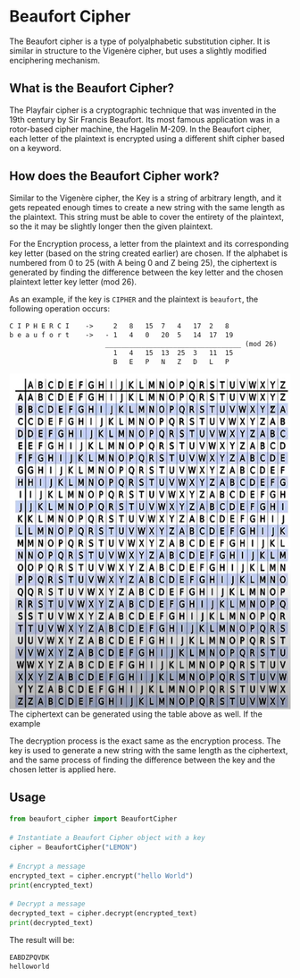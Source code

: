 # Beaufort Cipher
The Beaufort cipher is a type of polyalphabetic substitution cipher. It is similar in structure to
the Vigenère cipher, but uses a slightly modified enciphering mechanism.

## What is the Beaufort Cipher?
The Playfair cipher is a cryptographic technique that was invented in the 19th century by Sir 
Francis Beaufort. Its most famous application was in a rotor-based cipher machine, the Hagelin 
M-209. In the Beaufort cipher, each letter of the plaintext is encrypted using a different 
shift cipher based on a keyword.

## How does the Beaufort Cipher work?
Similar to the Vigenère cipher, the Key is a string of arbitrary length, and it gets repeated
enough times to create a new string with the same length as the plaintext. This string must be 
able to cover the entirety of the plaintext, so the it may be slightly longer then the given plaintext.

For the Encryption process, a letter from the plaintext and its corresponding key letter (based 
on the string created earlier) are chosen. If the alphabet is numbered from 0 to 25 (with A being 
0 and Z being 25), the ciphertext is generated by finding the difference between the key letter 
and the chosen plaintext letter key letter (mod 26).

As an example, if the key is `CIPHER` and the plaintext is `beaufort`, the following operation 
occurs:
```
C I P H E R C I    ->     2   8   15  7   4   17  2   8 
b e a u f o r t    ->   - 1   4   0   20  5   14  17  19
                        __________________________________ (mod 26)
                          1   4   15  13  25  3   11  15
                          B   E   P   N   Z   D   L   P
```

<img src="Beaufort Table Guide.jpg" height=600 width=600 align="center">
The ciphertext can be generated using the table above as well. If the example

The decryption process is the exact same as the encryption process. The key is used to 
generate a new string with the same length as the ciphertext, and the same process of finding 
the difference between the key and the chosen letter is applied here.

## Usage
```python
from beaufort_cipher import BeaufortCipher

# Instantiate a Beaufort Cipher object with a key
cipher = BeaufortCipher("LEMON")

# Encrypt a message
encrypted_text = cipher.encrypt("hello World")
print(encrypted_text)

# Decrypt a message
decrypted_text = cipher.decrypt(encrypted_text)
print(decrypted_text)
```

The result will be:
```
EABDZPQVDK
helloworld
```
